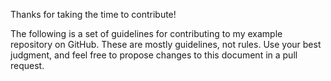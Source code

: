 Thanks for taking the time to contribute!

The following is a set of guidelines for contributing to my example repository on GitHub. These are mostly guidelines, not rules. Use your best judgment, and feel free to propose changes to this document in a pull request.
